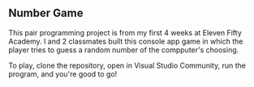 ## Number Game

This pair programming project is from my first 4 weeks at Eleven Fifty Academy. I and 2 classmates built this console app game in which the player tries to guess a random number of the compputer's choosing.

To play, clone the repository, open in Visual Studio Community, run the program, and you're good to go!

